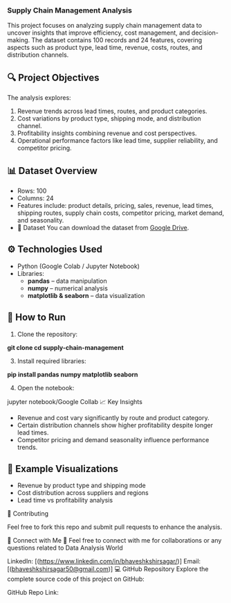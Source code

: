 ### Supply Chain Management Analysis

This project focuses on analyzing supply chain management data to uncover insights that improve efficiency, cost management, and decision-making. The dataset contains 100 records and 24 features, covering aspects such as product type, lead time, revenue, costs, routes, and distribution channels.

## 🔍 Project Objectives
The analysis explores:
1. Revenue trends across lead times, routes, and product categories.
2. Cost variations by product type, shipping mode, and distribution channel.
3. Profitability insights combining revenue and cost perspectives.
4. Operational performance factors like lead time, supplier reliability, and competitor pricing.

## 📊 Dataset Overview

* Rows: 100
* Columns: 24
* Features include: product details, pricing, sales, revenue, lead times, shipping routes, supply chain costs, competitor pricing, market demand, and seasonality.
* 📂 Dataset
You can download the dataset from [Google Drive](https://drive.google.com/file/d/1Vb01ZNOkWKe4A7TqixPlapuC1_P-fPj8/view?usp=drive_link).

## ⚙️ Technologies Used

* Python (Google Colab / Jupyter Notebook)
* Libraries:
  * **pandas** – data manipulation
  * **numpy** – numerical analysis
  * **matplotlib & seaborn** – data visualization

## 🚀 How to Run

1. Clone the repository:
   
**git clone <your-repo-link>
cd supply-chain-management**

3. Install required libraries:

**pip install pandas numpy matplotlib seaborn**

4. Open the notebook:

jupyter notebook/Google Collab
📈 Key Insights

* Revenue and cost vary significantly by route and product category.
* Certain distribution channels show higher profitability despite longer lead times.
* Competitor pricing and demand seasonality influence performance trends.

## 📌 Example Visualizations

* Revenue by product type and shipping mode
* Cost distribution across suppliers and regions
* Lead time vs profitability analysis

🤝 Contributing

Feel free to fork this repo and submit pull requests to enhance the analysis.

🔗 Connect with Me 🤝
Feel free to connect with me for collaborations or any questions related to Data Analysis World

LinkedIn: [(https://www.linkedin.com/in/bhaveshkshirsagar/)]
Email: [(bhaveshkshirsagar50@gmail.com)]
💻 GitHub Repository
Explore the complete source code of this project on GitHub: 

GitHub Repo Link: 
